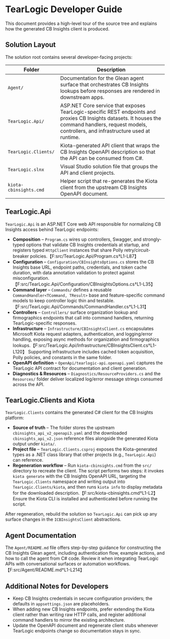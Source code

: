 # TearLogic Developer Guide

This document provides a high-level tour of the source tree and explains how the generated CB Insights client is produced.

## Solution Layout

The solution root contains several developer-facing projects:

| Folder | Description |
| --- | --- |
| `Agent/` | Documentation for the Glean agent surface that orchestrates CB Insights lookups before responses are rendered in downstream apps. |
| `TearLogic.Api/` | ASP.NET Core service that exposes TearLogic-specific REST endpoints and proxies CB Insights datasets. It houses the command handlers, request models, controllers, and infrastructure used at runtime. |
| `TearLogic.Clients/` | Kiota-generated API client that wraps the CB Insights OpenAPI description so that the API can be consumed from C#. |
| `TearLogic.slnx` | Visual Studio solution file that groups the API and client projects. |
| `kiota-cbinsights.cmd` | Helper script that re-generates the Kiota client from the upstream CB Insights OpenAPI document. |

## TearLogic.Api

`TearLogic.Api` is an ASP.NET Core web API responsible for normalizing CB Insights access behind TearLogic endpoints:

* **Composition** – `Program.cs` wires up controllers, Swagger, and strongly-typed options that validate CB Insights credentials at startup, and registers typed `HttpClient` instances that share Polly retry/circuit-breaker policies.【F:src/TearLogic.Api/Program.cs†L1-L87】
* **Configuration** – `Configuration/CBInsightsOptions.cs` stores the CB Insights base URL, endpoint paths, credentials, and token cache duration, with data annotation validation to protect against misconfiguration.【F:src/TearLogic.Api/Configuration/CBInsightsOptions.cs†L1-L35】
* **Command layer** – `Commands/` defines a reusable `CommandHandler<TCommand, TResult>` base and feature-specific command models to keep controller logic thin and testable.【F:src/TearLogic.Api/Commands/CommandHandler.cs†L1-L31】
* **Controllers** – `Controllers/` surface organization lookup and firmographics endpoints that call into command handlers, returning TearLogic-specific responses.
* **Infrastructure** – `Infrastructure/CBInsightsClient.cs` encapsulates Microsoft Kiota request adapters, authentication, and logging/error handling, exposing async methods for organization and firmographics lookups.【F:src/TearLogic.Api/Infrastructure/CBInsightsClient.cs†L1-L120】 Supporting infrastructure includes cached token acquisition, Polly policies, and constants in the same folder.
* **OpenAPI definition** – `OpenApi/tearlogic-api.openapi.yaml` captures the TearLogic API contract for documentation and client generation.
* **Diagnostics & Resources** – `Diagnostics/ResourceProviders.cs` and the `Resources/` folder deliver localized log/error message strings consumed across the API.

## TearLogic.Clients and Kiota

`TearLogic.Clients` contains the generated C# client for the CB Insights platform:

* **Source of truth** – The folder stores the upstream `cbinsights_api_v2_openapi3.yaml` and the downloaded `cbinsights_api_v2.json` reference files alongside the generated Kiota output under `kiota/`.
* **Project file** – `TearLogic.Clients.csproj` exposes the Kiota-generated types as a .NET class library that other projects (e.g., `TearLogic.Api`) can reference.
* **Regeneration workflow** – Run `kiota-cbinsights.cmd` from the `src/` directory to recreate the client. The script performs two steps: it invokes `kiota generate` with the CB Insights OpenAPI URL, targeting the `TearLogic.Clients` namespace and writing output into `TearLogic.Clients/kiota`, and then runs `kiota info` to display metadata for the downloaded description.【F:src/kiota-cbinsights.cmd†L1-L2】 Ensure the Kiota CLI is installed and authenticated before running the script.

After regeneration, rebuild the solution so `TearLogic.Api` can pick up any surface changes in the `ICBInsightsClient` abstractions.

## Agent Documentation

The `Agent/README.md` file offers step-by-step guidance for constructing the CB Insights Glean agent, including authentication flow, example actions, and how to call the agent from C# code. Review it when integrating TearLogic APIs with conversational surfaces or automation workflows.【F:src/Agent/README.md†L1-L214】

## Additional Notes for Developers

* Keep CB Insights credentials in secure configuration providers; the defaults in `appsettings.json` are placeholders.
* When adding new CB Insights endpoints, prefer extending the Kiota client rather than writing raw HTTP calls, and register additional command handlers to mirror the existing architecture.
* Update the OpenAPI document and regenerate client stubs whenever TearLogic endpoints change so documentation stays in sync.
